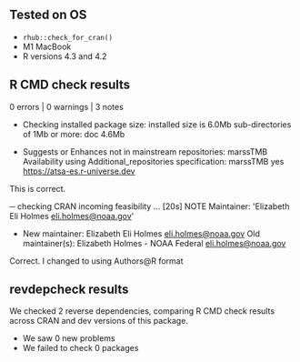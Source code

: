 ## Tested on OS

* `rhub::check_for_cran()`
* M1 MacBook
* R versions 4.3 and 4.2

## R CMD check results

0 errors | 0 warnings | 3 notes

* Checking installed package size:
    installed size is  6.0Mb
    sub-directories of 1Mb or more:
      doc   4.6Mb

  
*   Suggests or Enhances not in mainstream repositories:
     marssTMB
   Availability using Additional_repositories specification:
     marssTMB   yes   https://atsa-es.r-universe.dev
     
This is correct.
     
─  checking CRAN incoming feasibility ... [20s] NOTE
   Maintainer: 'Elizabeth Eli Holmes <eli.holmes@noaa.gov>'
   
*  New maintainer:
     Elizabeth Eli Holmes <eli.holmes@noaa.gov>
   Old maintainer(s):
     Elizabeth Holmes - NOAA Federal <eli.holmes@noaa.gov>
     
Correct. I changed to using Authors@R format


## revdepcheck results

We checked 2 reverse dependencies, comparing R CMD check results across CRAN and dev versions of this package.

 * We saw 0 new problems
 * We failed to check 0 packages
